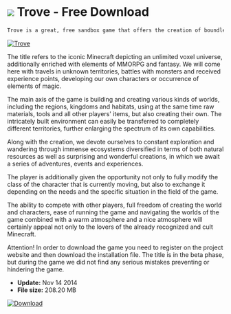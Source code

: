 # ![](https://cdn.softexe.net/static/icon/win.gif) Trove  - Free Download

```sh
Trove is a great, free sandbox game that offers the creation of boundless structures and compositions from cubic blocks in open, three-dimensional worlds.
```
[![Trove](https://gallery.dpcdn.pl/imgc/Tools/55433/g_-_420x350_1.5_-_x20141114141902_0.jpg)](https://softexe.net/win/games-entertainment/rpg/trove:pbeac.html)

The title refers to the iconic Minecraft depicting an unlimited voxel universe, additionally enriched with elements of MMORPG and fantasy. We will come here with travels in unknown territories, battles with monsters and received experience points, developing our own characters or occurrence of elements of magic.
 
 The main axis of the game is building and creating various kinds of worlds, including the regions, kingdoms and habitats, using at the same time raw materials, tools and all other players' items, but also creating their own. The intricately built environment can easily be transferred to completely different territories, further enlarging the spectrum of its own capabilities.
 
 Along with the creation, we devote ourselves to constant exploration and wandering through immense ecosystems diversified in terms of both natural resources as well as surprising and wonderful creations, in which we await a series of adventures, events and experiences.
 
 The player is additionally given the opportunity not only to fully modify the class of the character that is currently moving, but also to exchange it depending on the needs and the specific situation in the field of the game.
 
 The ability to compete with other players, full freedom of creating the world and characters, ease of running the game and navigating the worlds of the game combined with a warm atmosphere and a nice atmosphere will certainly appeal not only to the lovers of the already recognized and cult Minecraft.
 
 Attention!
 In order to download the game you need to register on the project website and then download the installation file.
 The title is in the beta phase, but during the game we did not find any serious mistakes preventing or hindering the game.


- **Update:** Nov 14 2014
- **File size:** 208.20 MB

[![Download](https://cdn.softexe.net/static/img/download.png)](https://softexe.net/win/games-entertainment/rpg/trove:pbeac.html)

